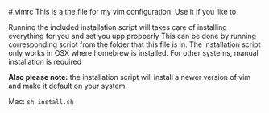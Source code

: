 #.vimrc
This is a the file for my vim configuration. Use it if you like to

Running the included installation script will takes care of installing
everything for you and set you upp propperly
This can be done by running corresponding script from the folder that this file
is in. The installation script only works in OSX where homebrew is installed.
For other systems, manual installation is required

**Also please note:** the installation script will install a newer version of
vim and make it default on your system.


Mac:
``` sh install.sh ```
